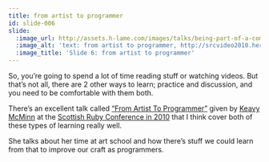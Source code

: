 ```yaml
---
title: from artist to programmer
id: slide-006
slide:
  :image_url: http://assets.h-lame.com/images/talks/being-part-of-a-community/slides/006.png
  :image_alt: 'text: from artist to programmer, http://srcvideo2010.herokuapp.com/show_video/4/1'
  :image_title: 'Slide 6: from artist to programmer'
---
```

So, you’re going to spend a lot of time reading stuff or watching videos.  But that’s not all,  there are 2 other ways to learn; practice and discussion, and you need to be comfortable with them both.

There’s an excellent talk called [“From Artist To Programmer”](http://srcvideo2010.herokuapp.com/show_video/4/1) given by [Keavy McMinn](http://keavy.co.uk/) at the [Scottish Ruby Conference in 2010](http://scottishrubyconference.com) that I think cover both of these types of learning really well.

She talks about her time at art school and how there’s stuff we could learn from that to improve our craft as programmers.
